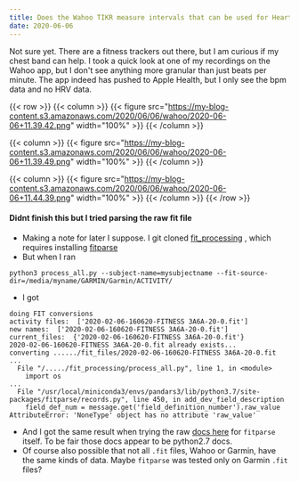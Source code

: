 ```yaml
---
title: Does the Wahoo TIKR measure intervals that can be used for Heart Rate Variability measurements?
date: 2020-06-06
---
```



Not sure yet. There are a fitness trackers out there, but I am curious if my chest band can help. I took a quick look at one of my recordings on the Wahoo app, but I don't see anything more granular than just beats per minute. The app indeed has  pushed to Apple Health, but I only see the bpm data and no HRV data.


{{< row >}}
{{< column >}} {{< figure src="https://my-blog-content.s3.amazonaws.com/2020/06/06/wahoo/2020-06-06+11.39.42.png" width="100%" >}} {{< /column >}}

{{< column >}} {{< figure src="https://my-blog-content.s3.amazonaws.com/2020/06/06/wahoo/2020-06-06+11.39.49.png" width="100%" >}} {{< /column >}}

{{< column >}} {{< figure src="https://my-blog-content.s3.amazonaws.com/2020/06/06/wahoo/2020-06-06+11.44.39.png" width="100%" >}} {{< /column >}}
{{< /row >}}



#### Didnt finish this but I tried parsing the raw fit file
* Making a note for later I suppose. I git cloned [fit_processing](https://github.com/mcandocia/fit_processing) , which requires installing [fitparse](https://github.com/dtcooper/python-fitparse)
* But when I ran

```
python3 process_all.py --subject-name=mysubjectname --fit-source-dir=/media/myname/GARMIN/Garmin/ACTIVITY/
```
* I got

```
doing FIT conversions
activity files:  ['2020-02-06-160620-FITNESS 3A6A-20-0.fit']
new names:  ['2020-02-06-160620-FITNESS 3A6A-20-0.fit']
current_files:  {'2020-02-06-160620-FITNESS 3A6A-20-0.fit'}
2020-02-06-160620-FITNESS 3A6A-20-0.fit already exists...
converting ....../fit_files/2020-02-06-160620-FITNESS 3A6A-20-0.fit
...
  File "/...../fit_processing/process_all.py", line 1, in <module>
    import os
...
  File "/usr/local/miniconda3/envs/pandars3/lib/python3.7/site-packages/fitparse/records.py", line 450, in add_dev_field_description
    field_def_num = message.get('field_definition_number').raw_value
AttributeError: 'NoneType' object has no attribute 'raw_value'

```
* And I got the same result when trying the raw [docs here](http://dtcooper.github.io/python-fitparse/#api-documentation) for `fitparse` itself. To be fair those docs appear to be python2.7 docs.
* Of course also possible that not all `.fit` files, Wahoo or Garmin, have the same kinds of data. Maybe `fitparse` was tested only on Garmin `.fit` files?
